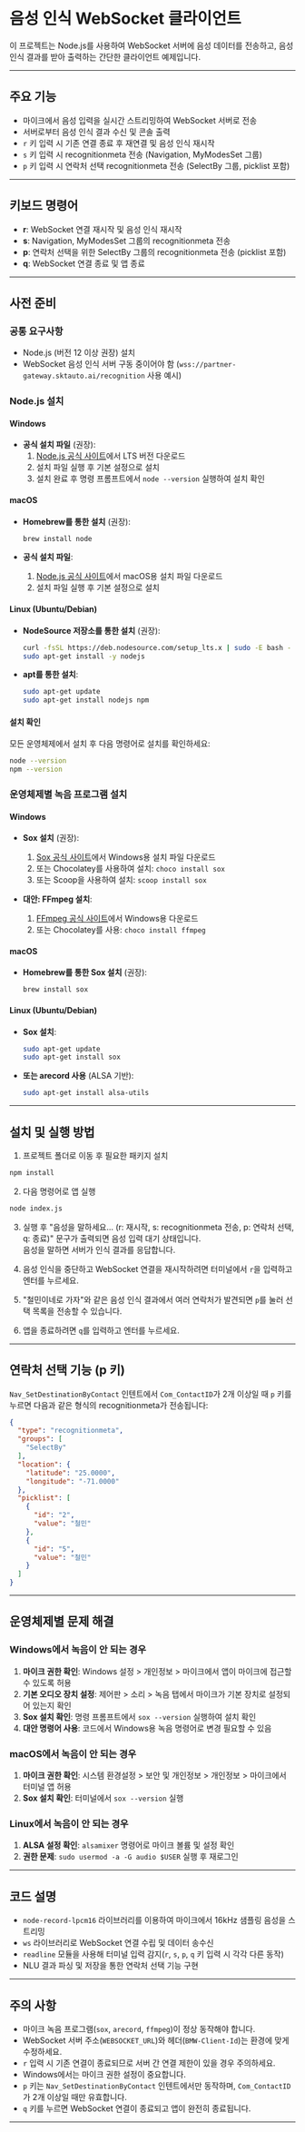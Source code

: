 # 음성 인식 WebSocket 클라이언트

이 프로젝트는 Node.js를 사용하여 WebSocket 서버에 음성 데이터를 전송하고, 음성 인식 결과를 받아 출력하는 간단한 클라이언트 예제입니다.  

---

## 주요 기능

- 마이크에서 음성 입력을 실시간 스트리밍하여 WebSocket 서버로 전송
- 서버로부터 음성 인식 결과 수신 및 콘솔 출력
- `r` 키 입력 시 기존 연결 종료 후 재연결 및 음성 인식 재시작
- `s` 키 입력 시 recognitionmeta 전송 (Navigation, MyModesSet 그룹)
- `p` 키 입력 시 연락처 선택 recognitionmeta 전송 (SelectBy 그룹, picklist 포함)

---

## 키보드 명령어

- **r**: WebSocket 연결 재시작 및 음성 인식 재시작
- **s**: Navigation, MyModesSet 그룹의 recognitionmeta 전송
- **p**: 연락처 선택을 위한 SelectBy 그룹의 recognitionmeta 전송 (picklist 포함)
- **q**: WebSocket 연결 종료 및 앱 종료

---

## 사전 준비

### 공통 요구사항
- Node.js (버전 12 이상 권장) 설치
- WebSocket 음성 인식 서버 구동 중이어야 함 (`wss://partner-gateway.sktauto.ai/recognition` 사용 예시)

### Node.js 설치

#### Windows
- **공식 설치 파일** (권장):
  1. [Node.js 공식 사이트](https://nodejs.org/)에서 LTS 버전 다운로드
  2. 설치 파일 실행 후 기본 설정으로 설치
  3. 설치 완료 후 명령 프롬프트에서 `node --version` 실행하여 설치 확인

#### macOS
- **Homebrew를 통한 설치** (권장):
  ```bash
  brew install node
  ```

- **공식 설치 파일**:
  1. [Node.js 공식 사이트](https://nodejs.org/)에서 macOS용 설치 파일 다운로드
  2. 설치 파일 실행 후 기본 설정으로 설치

#### Linux (Ubuntu/Debian)
- **NodeSource 저장소를 통한 설치** (권장):
  ```bash
  curl -fsSL https://deb.nodesource.com/setup_lts.x | sudo -E bash -
  sudo apt-get install -y nodejs
  ```

- **apt를 통한 설치**:
  ```bash
  sudo apt-get update
  sudo apt-get install nodejs npm
  ```

#### 설치 확인
모든 운영체제에서 설치 후 다음 명령어로 설치를 확인하세요:
```bash
node --version
npm --version
```

### 운영체제별 녹음 프로그램 설치

#### Windows
- **Sox 설치** (권장):
  1. [Sox 공식 사이트](https://sox.sourceforge.net/)에서 Windows용 설치 파일 다운로드
  2. 또는 Chocolatey를 사용하여 설치: `choco install sox`
  3. 또는 Scoop을 사용하여 설치: `scoop install sox`

- **대안: FFmpeg 설치**:
  1. [FFmpeg 공식 사이트](https://ffmpeg.org/download.html)에서 Windows용 다운로드
  2. 또는 Chocolatey를 사용: `choco install ffmpeg`

#### macOS
- **Homebrew를 통한 Sox 설치** (권장):
  ```bash
  brew install sox
  ```

#### Linux (Ubuntu/Debian)
- **Sox 설치**:
  ```bash
  sudo apt-get update
  sudo apt-get install sox
  ```

- **또는 arecord 사용** (ALSA 기반):
  ```bash
  sudo apt-get install alsa-utils
  ```

---

## 설치 및 실행 방법

1. 프로젝트 폴더로 이동 후 필요한 패키지 설치
```bash
npm install
```

2. 다음 명령어로 앱 실행
```bash
node index.js
```

3. 실행 후 "음성을 말하세요... (r: 재시작, s: recognitionmeta 전송, p: 연락처 선택, q: 종료)" 문구가 출력되면 음성 입력 대기 상태입니다.  
   음성을 말하면 서버가 인식 결과를 응답합니다.

4. 음성 인식을 중단하고 WebSocket 연결을 재시작하려면 터미널에서 `r`을 입력하고 엔터를 누르세요.

5. "철민이네로 가자"와 같은 음성 인식 결과에서 여러 연락처가 발견되면 `p`를 눌러 선택 목록을 전송할 수 있습니다.

6. 앱을 종료하려면 `q`를 입력하고 엔터를 누르세요.

---

## 연락처 선택 기능 (p 키)

`Nav_SetDestinationByContact` 인텐트에서 `Com_ContactID`가 2개 이상일 때 `p` 키를 누르면 다음과 같은 형식의 recognitionmeta가 전송됩니다:

```json
{
  "type": "recognitionmeta",
  "groups": [
    "SelectBy"
  ],
  "location": {
    "latitude": "25.0000",
    "longitude": "-71.0000"
  },
  "picklist": [
    {
      "id": "2",
      "value": "철민"
    },
    {
      "id": "5", 
      "value": "철민"
    }
  ]
}
```

---

## 운영체제별 문제 해결

### Windows에서 녹음이 안 되는 경우
1. **마이크 권한 확인**: Windows 설정 > 개인정보 > 마이크에서 앱이 마이크에 접근할 수 있도록 허용
2. **기본 오디오 장치 설정**: 제어판 > 소리 > 녹음 탭에서 마이크가 기본 장치로 설정되어 있는지 확인
3. **Sox 설치 확인**: 명령 프롬프트에서 `sox --version` 실행하여 설치 확인
4. **대안 명령어 사용**: 코드에서 Windows용 녹음 명령어로 변경 필요할 수 있음

### macOS에서 녹음이 안 되는 경우
1. **마이크 권한 확인**: 시스템 환경설정 > 보안 및 개인정보 > 개인정보 > 마이크에서 터미널 앱 허용
2. **Sox 설치 확인**: 터미널에서 `sox --version` 실행

### Linux에서 녹음이 안 되는 경우
1. **ALSA 설정 확인**: `alsamixer` 명령어로 마이크 볼륨 및 설정 확인
2. **권한 문제**: `sudo usermod -a -G audio $USER` 실행 후 재로그인

---

## 코드 설명

- `node-record-lpcm16` 라이브러리를 이용하여 마이크에서 16kHz 샘플링 음성을 스트리밍  
- `ws` 라이브러리로 WebSocket 연결 수립 및 데이터 송수신  
- `readline` 모듈을 사용해 터미널 입력 감지(`r`, `s`, `p`, `q` 키 입력 시 각각 다른 동작)
- NLU 결과 파싱 및 저장을 통한 연락처 선택 기능 구현

---

## 주의 사항

- 마이크 녹음 프로그램(`sox`, `arecord`, `ffmpeg`)이 정상 동작해야 합니다.  
- WebSocket 서버 주소(`WEBSOCKET_URL`)와 헤더(`BMW-Client-Id`)는 환경에 맞게 수정하세요.  
- `r` 입력 시 기존 연결이 종료되므로 서버 간 연결 제한이 있을 경우 주의하세요.
- Windows에서는 마이크 권한 설정이 중요합니다.
- `p` 키는 `Nav_SetDestinationByContact` 인텐트에서만 동작하며, `Com_ContactID`가 2개 이상일 때만 유효합니다.
- `q` 키를 누르면 WebSocket 연결이 종료되고 앱이 완전히 종료됩니다.

---



